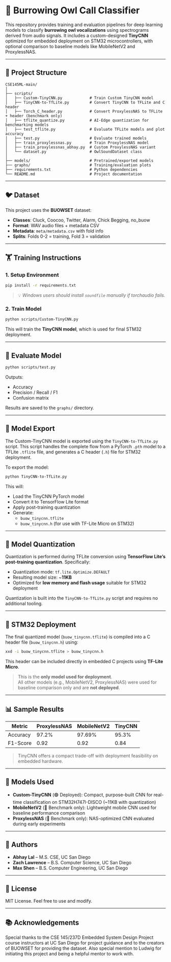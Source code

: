# 🦉 Burrowing Owl Call Classifier

This repository provides training and evaluation pipelines for deep learning models to classify **burrowing owl vocalizations** using spectrograms derived from audio signals. It includes a custom-designed **TinyCNN** optimized for embedded deployment on STM32 microcontrollers, with optional comparison to baseline models like MobileNetV2 and ProxylessNAS.

---

## 📁 Project Structure

```
CSE145ML-main/
│
├── scripts/
│   ├── Custom-TinyCNN.py            # Train Custom TinyCNN model
│   ├── TinyCNN-to-TfLite.py         # Convert TinyCNN to TFLite and C header
│   ├── Torch_C_header.py            # Convert ProxylessNAS to TFLite + header (benchmark only)
│   ├── tflite_quantize.py           # AI-Edge quantization for benchmarking models
│   ├── test_tflite.py               # Evaluate TFLite models and plot accuracy
│   ├── test.py                      # Evaluate trained models
│   ├── train_proxylessnas.py        # Train ProxylessNAS model
│   ├── train_proxylessnas_abhay.py  # Custom ProxylessNAS variant
│   └── dataset.py                   # OwlSoundDataset class
│
├── models/                          # Pretrained/exported models
├── graphs/                          # Training/evaluation plots
├── requirements.txt                 # Python dependencies
└── README.md                        # Project documentation
```

---

## 🐦 Dataset

This project uses the **BUOWSET** dataset:

* **Classes**: Cluck, Coocoo, Twitter, Alarm, Chick Begging, no_buow  
* **Format**: WAV audio files + metadata CSV  
* **Metadata**: `meta/metadata.csv` with fold info  
* **Splits**: Folds 0-2 = training, Fold 3 = validation  

---

## 🏋️ Training Instructions

### 1. Setup Environment

```bash
pip install -r requirements.txt
```

> 💡 *Windows users should install `soundfile` manually if torchaudio fails.*

### 2. Train Model

```bash
python scripts/Custom-TinyCNN.py
```

This will train the **TinyCNN model**, which is used for final STM32 deployment.

---

## 🔢 Evaluate Model

```bash
python scripts/test.py
```

Outputs:
* Accuracy
* Precision / Recall / F1
* Confusion matrix

Results are saved to the `graphs/` directory.

---

## 📆 Model Export

The Custom-TinyCNN model is exported using the `TinyCNN-to-TfLite.py` script. This script handles the complete flow from a PyTorch `.pth` model to a TFLite `.tflite` file, and generates a C header (`.h`) file for STM32 deployment.

To export the model:

```bash
python TinyCNN-to-TfLite.py
```

This will:
- Load the TinyCNN PyTorch model
- Convert it to TensorFlow Lite format
- Apply post-training quantization
- Generate:
  - `buow_tinycnn.tflite`
  - `buow_tinycnn.h` (for use with TF-Lite Micro on STM32)

---

## 🔧 Model Quantization

Quantization is performed during TFLite conversion using **TensorFlow Lite’s post-training quantization**. Specifically:

- Quantization mode: `tf.lite.Optimize.DEFAULT`
- Resulting model size: ~**11KB**
- Optimized for **low memory and flash usage** suitable for STM32 deployment

Quantization is built into the `TinyCNN-to-TfLite.py` script and requires no additional tooling.

---

## 📲 STM32 Deployment

The final quantized model (`buow_tinycnn.tflite`) is compiled into a C header file (`buow_tinycnn.h`) using:

```bash
xxd -i buow_tinycnn.tflite > buow_tinycnn.h
```

This header can be included directly in embedded C projects using **TF-Lite Micro**.

> This is the **only model used for deployment**.  
> All other models (e.g., MobileNetV2, ProxylessNAS) were used for baseline comparison only and are **not deployed**.

---

## 📊 Sample Results

| Metric   | ProxylessNAS | MobileNetV2 | TinyCNN |
| -------- | ------------ | ----------- | ------- |
| Accuracy | 97.2%        | 97.69%       | 95.3%   |
| F1-Score | 0.92         | 0.92        | 0.84    |

> TinyCNN offers a compact trade-off with deployment feasibility on embedded hardware.

---

## 🧠 Models Used

* **Custom-TinyCNN** (🟢 Deployed): Compact, purpose-built CNN for real-time classification on STM32H747I-DISCO (~11KB with quantization)  
* **MobileNetV2** (🔵 Benchmark only): Lightweight mobile CNN used for baseline performance comparison  
* **ProxylessNAS** (🔵 Benchmark only): NAS-optimized CNN evaluated during early experiments  

---

## 🤖 Authors

* **Abhay Lal** – M.S. CSE, UC San Diego  
* **Zach Lawrence** – B.S. Computer Science, UC San Diego  
* **Max Shen** – B.S. Computer Engineering, UC San Diego  

---

## 📜 License

MIT License. Feel free to use and modify.

---

## 📚 Acknowledgements

Special thanks to the CSE 145/237D Embedded System Design Project course instructors at UC San Diego for project guidance and to the creators of BUOWSET for providing the dataset. Also special mention to Ludwig for initiating this project and being a helpful mentor to work with.
